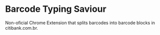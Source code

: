 # Barcode Typing Saviour
Non-oficial Chrome Extension that splits barcodes into barcode blocks in citibank.com.br.


